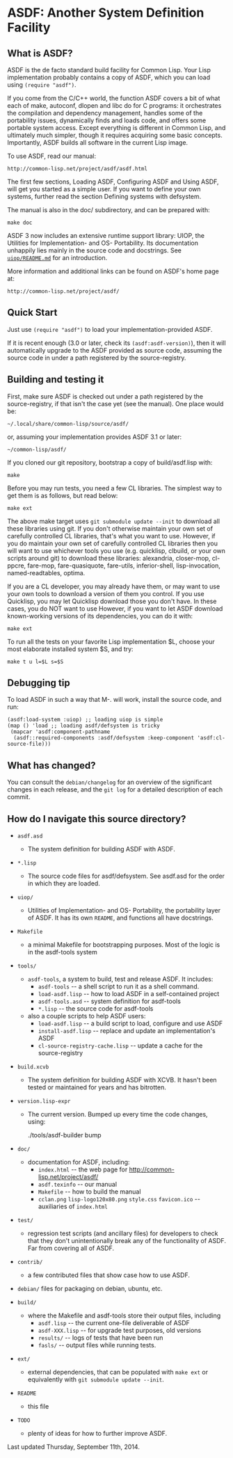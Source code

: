 ASDF: Another System Definition Facility
========================================

What is ASDF?
-------------

ASDF is the de facto standard build facility for Common Lisp.
Your Lisp implementation probably contains a copy of ASDF,
which you can load using `(require "asdf")`.

If you come from the C/C++ world, the function ASDF covers a bit of what
each of make, autoconf, dlopen and libc do for C programs:
it orchestrates the compilation and dependency management,
handles some of the portability issues, dynamically finds and loads code,
and offers some portable system access.
Except everything is different in Common Lisp, and ultimately much simpler,
though it requires acquiring some basic concepts.
Importantly, ASDF builds all software in the current Lisp image.

To use ASDF, read our manual:

    http://common-lisp.net/project/asdf/asdf.html

The first few sections, Loading ASDF, Configuring ASDF and Using ASDF,
will get you started as a simple user.
If you want to define your own systems, further read the section
Defining systems with defsystem.

The manual is also in the doc/ subdirectory, and can be prepared with:

    make doc


ASDF 3 now includes an extensive runtime support library:
UIOP, the Utilities for Implementation- and OS- Portability.
Its documentation unhappily lies mainly in the source code and docstrings.
See [`uiop/README.md`](uiop/README.md) for an introduction.

More information and additional links can be found on ASDF's home page at:

    http://common-lisp.net/project/asdf/


Quick Start
-----------

Just use `(require "asdf")` to load your implementation-provided ASDF.

If it is recent enough (3.0 or later, check its `(asdf:asdf-version)`),
then it will automatically upgrade to the ASDF provided as source code,
assuming the source code in under a path registered by the source-registry.


Building and testing it
-----------------------

First, make sure ASDF is checked out under a path registered by the source-registry,
if that isn't the case yet (see the manual). One place would be:

    ~/.local/share/common-lisp/source/asdf/

or, assuming your implementation provides ASDF 3.1 or later:

    ~/common-lisp/asdf/


If you cloned our git repository, bootstrap a copy of build/asdf.lisp with:

    make

Before you may run tests, you need a few CL libraries.
The simplest way to get them is as follows, but read below:

    make ext

The above make target uses `git submodule update --init` to download
all these libraries using git. If you don't otherwise maintain your
own set of carefully controlled CL libraries, that's what you want to use.
However, if you do maintain your own set of carefully controlled CL libraries
then you will want to use whichever tools you use (e.g. quicklisp, clbuild,
or your own scripts around git) to download these libraries:
alexandria, closer-mop, cl-ppcre, fare-mop, fare-quasiquote, fare-utils,
inferior-shell, lisp-invocation, named-readtables, optima.

If you are a CL developer, you may already have them, or may want
to use your own tools to download a version of them you control.
If you use Quicklisp, you may let Quicklisp download those you don't have.
In these cases, you do NOT want to use
However, if you want to let ASDF download known-working versions
of its dependencies, you can do it with:

    make ext

To run all the tests on your favorite Lisp implementation $L,
choose your most elaborate installed system $S, and try:

    make t u l=$L s=$S


Debugging tip
-------------

To load ASDF in such a way that M-. will work, install the source code, and run:

    (asdf:load-system :uiop) ;; loading uiop is simple
    (map () 'load ;; loading asdf/defsystem is tricky
     (mapcar 'asdf:component-pathname
      (asdf::required-components :asdf/defsystem :keep-component 'asdf:cl-source-file)))


What has changed?
-----------------

You can consult the `debian/changelog` for an overview of the
significant changes in each release, and
the `git log` for a detailed description of each commit.


How do I navigate this source directory?
----------------------------------------

* `asdf.asd`
    * The system definition for building ASDF with ASDF.

* `*.lisp`
    * The source code files for asdf/defsystem.
      See asdf.asd for the order in which they are loaded.

* `uiop/`
    * Utilities of Implementation- and OS- Portability,
      the portability layer of ASDF. It has its own `README`,
      and functions all have docstrings.

* `Makefile`
    * a minimal Makefile for bootstrapping purposes.
      Most of the logic is in the asdf-tools system

* `tools/`
    * `asdf-tools`, a system to build, test and release ASDF. It includes:
        * `asdf-tools` -- a shell script to run it as a shell command.
        * `load-asdf.lisp` -- how to load ASDF in a self-contained project
        * `asdf-tools.asd` -- system definition for asdf-tools
        * `*.lisp` -- the source code for asdf-tools
    * also a couple scripts to help ASDF users:
        * `load-asdf.lisp` -- a build script to load, configure and use ASDF
        * `install-asdf.lisp` -- replace and update an implementation's ASDF
        * `cl-source-registry-cache.lisp` -- update a cache for the source-registry

* `build.xcvb`
    * The system definition for building ASDF with XCVB.
      It hasn't been tested or maintained for years and has bitrotten.

* `version.lisp-expr`
    * The current version. Bumped up every time the code changes, using:

        ./tools/asdf-builder bump

* `doc/`
    * documentation for ASDF, including:
        * `index.html` -- the web page for http://common-lisp.net/project/asdf/
        * `asdf.texinfo` -- our manual
        * `Makefile` -- how to build the manual
        * `cclan.png` `lisp-logo120x80.png` `style.css` `favicon.ico`
		-- auxiliaries of `index.html`

* `test/`
    * regression test scripts (and ancillary files) for developers to check
      that they don't unintentionally break any of the functionality of ASDF.
      Far from covering all of ASDF.

* `contrib/`
    * a few contributed files that show case how to use ASDF.

* `debian/`
	files for packaging on debian, ubuntu, etc.

* `build/`
    * where the Makefile and asdf-tools store their output files, including
        * `asdf.lisp` -- the current one-file deliverable of ASDF
        * `asdf-XXX.lisp` -- for upgrade test purposes, old versions
        * `results/` -- logs of tests that have been run
        * `fasls/` -- output files while running tests.

* `ext/`
    * external dependencies, that can be populated with `make ext`
      or equivalently with `git submodule update --init`.

* `README`
    * this file

* `TODO`
    * plenty of ideas for how to further improve ASDF.


Last updated Thursday, September 11th, 2014.
